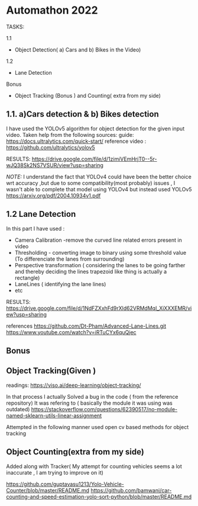 


# **Automathon 2022**

TASKS: 

1.1   
- Object Detection( a) Cars and b) Bikes in the Video)

1.2
- Lane Detection

Bonus 
- Object Tracking (Bonus ) and Counting( extra from my side)




## 1.1. a)Cars detection & b) Bikes detection


I have used the YOLOv5 algorithm  for object detection for the given input video.
Taken help from the following sources: 
guide: https://docs.ultralytics.com/quick-start/
reference video : https://github.com/ultralytics/yolov5


 RESULTS: https://drive.google.com/file/d/1zimiVEmHrjT0--5r-wJQ38Sk2NS7VSUR/view?usp=sharing



*NOTE:* I understand the fact that YOLOv4 could have been the better choice wrt accuracy ,but due to some compatibility(most probably) issues , I wasn't able to complete that model using YOLOv4 but instead used YOLOv5     https://arxiv.org/pdf/2004.10934v1.pdf



## 1.2   	 Lane Detection
In this part I have used :

- Camera Calibration -remove the curved line related errors present in video
- Thresholding -  converting image to binary using some threshold value (To differenciate the lanes from surrounding)
- Perspective transformation ( considering the lanes to be going farther and thereby deciding the lines trapezoid like thing is actually a rectangle) 
- LaneLines ( identifying the lane lines)
- etc
 
 RESULTS: https://drive.google.com/file/d/1NdFZXxhFd9rXld62VRMdMql_XiXXXEMR/view?usp=sharing

references
https://github.com/Dt-Pham/Advanced-Lane-Lines.git
https://www.youtube.com/watch?v=iRTuCYx6quQjec

## Bonus

## Object Tracking(Given )

readings: https://viso.ai/deep-learning/object-tracking/

In that process I actually Solved a bug in the code ( from the reference repository)  It was refering to ( basically the module it was using was outdated)
https://stackoverflow.com/questions/62390517/no-module-named-sklearn-utils-linear-assignment

Attempted in the following manner 
used open cv  based methods for object tracking

## Object Counting(extra from my side)
Added along with Tracker( My attempt for counting vehicles seems a lot inaccurate , I am trying to improve on it)

https://github.com/guptavasu1213/Yolo-Vehicle-Counter/blob/master/README.md
https://github.com/bamwani/car-counting-and-speed-estimation-yolo-sort-python/blob/master/README.md


